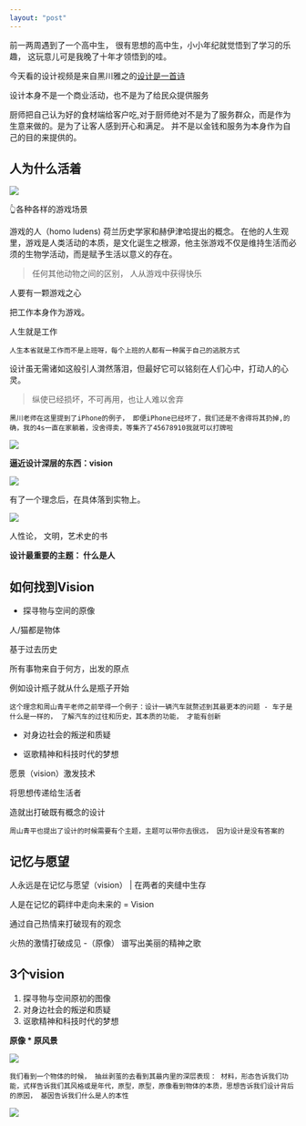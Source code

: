 ```yaml
---
layout: "post"
---
```


前一两周遇到了一个高中生， 很有思想的高中生，小小年纪就觉悟到了学习的乐趣， 这玩意儿可是我晚了十年才领悟到的哇。 

今天看的设计视频是来自黑川雅之的[设计是一首诗](https://ke.qq.com/course/240077?_bid=167&_wv=1&tab=2&from=174941//ke.qq.com/cates/99public/index.html?from=174909)

设计本身不是一个商业活动，也不是为了给民众提供服务

厨师把自己认为好的食材端给客户吃,对于厨师绝对不是为了服务群众，而是作为生意来做的。是为了让客人感到开心和满足。 并不是以金钱和服务为本身作为自己的目的来提供的。 


## 人为什么活着



![](http://ob49cesbh.bkt.clouddn.com/2018-02-17-15176348644338.jpg)

👆各种各样的游戏场景

游戏的人（homo ludens) 荷兰历史学家和赫伊津哈提出的概念。 在他的人生观里，游戏是人类活动的本质，是文化诞生之根源，他主张游戏不仅是维持生活而必须的生物学活动，而是赋予生活以意义的存在。 

> 任何其他动物之间的区别， 人从游戏中获得快乐

人要有一颗游戏之心

把工作本身作为游戏。 

人生就是工作

`人生本省就是工作而不是上班呀，每个上班的人都有一种属于自己的逃脱方式`

设计虽无需诸如这般引人潸然落泪，但最好它可以铭刻在人们心中，打动人的心灵。 


> 纵使已经损坏，不可再用，也让人难以舍弃

`黑川老师在这里提到了iPhone的例子， 即便iPhone已经坏了，我们还是不舍得将其扔掉,的确，我的4s一直在家躺着，没舍得卖，等集齐了45678910我就可以打牌啦` 


![](http://ob49cesbh.bkt.clouddn.com/2018-02-17-15176354633003.jpg)



**逼近设计深层的东西：vision** 

 ![](http://ob49cesbh.bkt.clouddn.com/2018-02-17-15176358590546.jpg)

有了一个理念后，在具体落到实物上。 

![](http://ob49cesbh.bkt.clouddn.com/2018-02-17-15176361109725.jpg)

人性论， 文明，艺术史的书

**设计最重要的主题： 什么是人** 

## 如何找到Vision 

* 探寻物与空间的原像

人/猫都是物体 

基于过去历史

所有事物来自于何方，出发的原点

例如设计瓶子就从什么是瓶子开始 

`这个理念和周山青平老师之前举得一个例子：设计一辆汽车就赘述到其最更本的问题 - 车子是什么是一样的， 了解汽车的过往和历史，其本质的功能， 才能有创新`

* 对身边社会的叛逆和质疑


* 讴歌精神和科技时代的梦想


愿景（vision）激发技术

将思想传递给生活者

造就出打破既有概念的设计

`周山青平也提出了设计的时候需要有个主题，主题可以带你去很远， 因为设计是没有答案的`



## 记忆与愿望

人永远是在记忆与愿望（vision） | 在两者的夹缝中生存

人是在记忆的羁绊中走向未来的 = Vision

通过自己热情来打破现有的观念

火热的激情打破成见 -（原像） 谱写出美丽的精神之歌 


## 3个vision 

1. 探寻物与空间原初的图像
2. 对身边社会的叛逆和质疑
3. 讴歌精神和科技时代的梦想
 

**原像 * 原风景**

![](http://ob49cesbh.bkt.clouddn.com/2018-02-17-15176373500219.jpg)

`我们看到一个物体的时候， 抽丝剥茧的去看到其最内里的深层表现： 材料，形态告诉我们功能，式样告诉我们其风格或是年代，原型，原型，原像看到物体的本质，思想告诉我们设计背后的原因， 基因告诉我们什么是人的本性` 

![](http://ob49cesbh.bkt.clouddn.com/2018-02-17-15176389796645.jpg)








